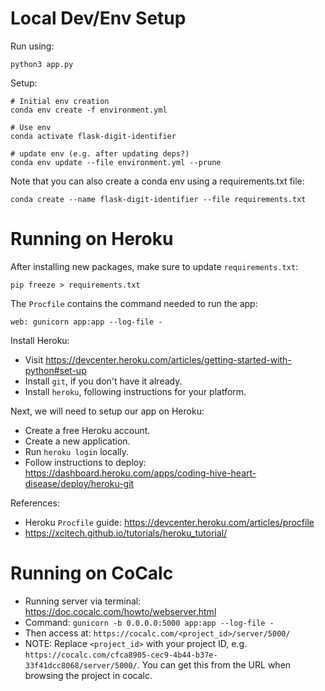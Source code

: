 
# Local Dev/Env Setup

Run using:

    python3 app.py

Setup:

    # Initial env creation
    conda env create -f environment.yml

    # Use env
    conda activate flask-digit-identifier

    # update env (e.g. after updating deps?)
    conda env update --file environment.yml --prune


Note that you can also create a conda env using a requirements.txt file:

    conda create --name flask-digit-identifier --file requirements.txt


# Running on Heroku

After installing new packages, make sure to update `requirements.txt`:

    pip freeze > requirements.txt

The `Procfile` contains the command needed to run the app:

    web: gunicorn app:app --log-file -

Install Heroku:

* Visit https://devcenter.heroku.com/articles/getting-started-with-python#set-up
* Install `git`, if you don't have it already.
* Install `heroku`, following instructions for your platform.

Next, we will need to setup our app on Heroku:

* Create a free Heroku account.
* Create a new application.
* Run `heroku login` locally.
* Follow instructions to deploy: https://dashboard.heroku.com/apps/coding-hive-heart-disease/deploy/heroku-git

References:

* Heroku `Procfile` guide: https://devcenter.heroku.com/articles/procfile
* https://xcitech.github.io/tutorials/heroku_tutorial/

# Running on CoCalc

* Running server via terminal: https://doc.cocalc.com/howto/webserver.html
* Command: `gunicorn -b 0.0.0.0:5000 app:app --log-file -`
* Then access at: `https://cocalc.com/<project_id>/server/5000/`
* NOTE: Replace `<project_id>` with your project ID, e.g. `https://cocalc.com/cfca8905-cec9-4b44-b37e-33f41dcc8068/server/5000/`. You can get this from the URL when browsing the project in cocalc.



